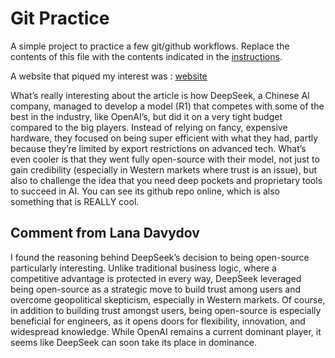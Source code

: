 # Git Practice
A simple project to practice a few git/github workflows.  Replace the contents of this file with the contents indicated in the [instructions](./instructions.md).


A website that piqued my interest was : [website](https://www.getlago.com/blog/deepseek-open-source)

What’s really interesting about the article is how DeepSeek, a Chinese AI company, managed to develop a model (R1) that competes with some of the best in the industry, like OpenAI’s, but did it on a very tight budget compared to the big players. Instead of relying on fancy, expensive hardware, they focused on being super efficient with what they had, partly because they’re limited by export restrictions on advanced tech. What’s even cooler is that they went fully open-source with their model, not just to gain credibility (especially in Western markets where trust is an issue), but also to challenge the idea that you need deep pockets and proprietary tools to succeed in AI. You can see its github repo online, which is also something that is REALLY cool.


## Comment from Lana Davydov
I found the reasoning behind DeepSeek’s decision to being open-source particularly interesting. Unlike traditional business logic, where a competitive advantage is protected in every way, DeepSeek leveraged being open-source as a strategic move to build trust among users and overcome geopolitical skepticism, especially in Western markets. Of course, in addition to building trust amongst users, being open-source is especially beneficial for engineers, as it opens doors for flexibility, innovation, and widespread knowledge. While OpenAI remains a current dominant player, it seems like DeepSeek can soon take its place in dominance.





